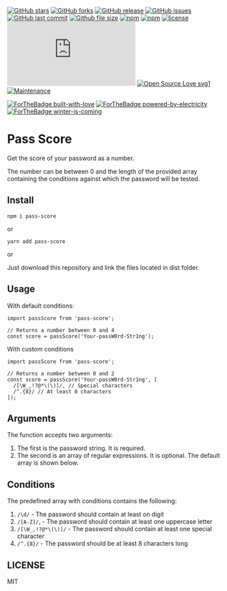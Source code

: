 [![GitHub stars](https://img.shields.io/github/stars/scriptex/pass-score.svg?style=social&label=Stars)](https://github.com/scriptex/pass-score)
[![GitHub forks](https://img.shields.io/github/forks/scriptex/pass-score.svg?style=social&label=Fork)](https://github.com/scriptex/pass-score/network#fork-destination-box)
[![GitHub release](https://img.shields.io/github/release/scriptex/pass-score.svg)](https://github.com/scriptex/pass-score/releases/latest)
[![GitHub issues](https://img.shields.io/github/issues/scriptex/pass-score.svg)](https://github.com/scriptex/pass-score/issues)
[![GitHub last commit](https://img.shields.io/github/last-commit/scriptex/pass-score.svg)](https://github.com/scriptex/pass-score/commits/master)
[![Github file size](https://img.shields.io/github/size/scriptex/pass-score/dist/index.min.js.svg)](https://github.com/scriptex/pass-score)
[![npm](https://img.shields.io/npm/dt/pass-score.svg)](https://www.npmjs.com/package/pass-score)
[![npm](https://img.shields.io/npm/v/pass-score.svg)](https://www.npmjs.com/package/pass-score)
[![license](https://img.shields.io/github/license/scriptex/pass-score.svg)](https://github.com/scriptex/pass-score)
[![Analytics](https://ga-beacon.appspot.com/UA-83446952-1/github.com/scriptex/pass-score/README.md)](https://github.com/scriptex/pass-score/)
[![Open Source Love svg1](https://badges.frapsoft.com/os/v1/open-source.svg?v=103)](https://github.com/scriptex/pass-score/)
[![Maintenance](https://img.shields.io/badge/Maintained%3F-yes-green.svg)](https://github.com/scriptex/pass-score/webpack.config.js/graphs/commit-activity)

[![ForTheBadge built-with-love](http://ForTheBadge.com/images/badges/built-with-love.svg)](https://github.com/scriptex/)
[![ForTheBadge powered-by-electricity](http://ForTheBadge.com/images/badges/powered-by-electricity.svg)](http://ForTheBadge.com)
[![ForTheBadge winter-is-coming](http://ForTheBadge.com/images/badges/winter-is-coming.svg)](http://ForTheBadge.com)

# Pass Score

Get the score of your password as a number.

The number can be between 0 and the length of the provided array containing the conditions against which the password will be tested.

## Install

```
npm i pass-score
```

or

```
yarn add pass-score
```

or

Just download this repository and link the files located in dist folder.

## Usage

With default conditions:

```
import passScore from 'pass-score';

// Returns a number between 0 and 4
const score = passScore('Your-passW0rd-Str1ng');
```

With custom conditions

```
import passScore from 'pass-score';

// Returns a number between 0 and 2
const score = passScore('Your-passW0rd-Str1ng', [
  /[\W_,!?@*\(\)]/, // Special characters
  /^.{8}/ // At least 8 characters
]);
```

## Arguments

The function accepts two arguments:

1.  The first is the password string. It is required.
2.  The second is an array of regular expressions. It is optional. The default array is shown below.

## Conditions

The predefined array with conditions contains the following:

1.  `/\d/` - The password should contain at least on digit
2.  `/[A-Z]/`, - The password should contain at least one uppercase letter
3.  `/[\W_,!?@*\(\)]/` - The password should contain at least one special character
4.  `/^.{8}/` - The password should be at least 8 characters long

## LICENSE

MIT
